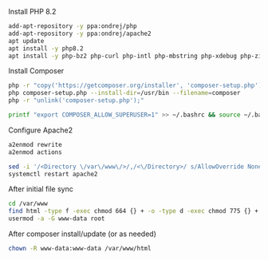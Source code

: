 
Install PHP 8.2
```bash
add-apt-repository -y ppa:ondrej/php
add-apt-repository -y ppa:ondrej/apache2
apt update
apt install -y php8.2
apt install -y php-bz2 php-curl php-intl php-mbstring php-xdebug php-zip unzip


```

Install Composer
```bash
php -r "copy('https://getcomposer.org/installer', 'composer-setup.php');"
php composer-setup.php --install-dir=/usr/bin --filename=composer
php -r "unlink('composer-setup.php');"

printf "export COMPOSER_ALLOW_SUPERUSER=1" >> ~/.bashrc && source ~/.bashrc

```

Configure Apache2
```bash
a2enmod rewrite
a2enmod actions

sed -i '/<Directory \/var\/www\/>/,/<\/Directory>/ s/AllowOverride None/AllowOverride All/' /etc/apache2/apache2.conf
systemctl restart apache2

```

After initial file sync
```bash
cd /var/www
find html -type f -exec chmod 664 {} + -o -type d -exec chmod 775 {} +
usermod -a -G www-data root

```

After composer install/update (or as needed)
```bash
chown -R www-data:www-data /var/www/html
```


